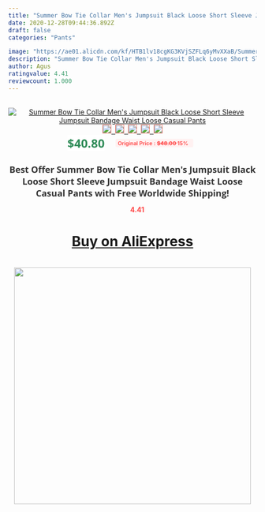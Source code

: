 ```yaml
---
title: "Summer Bow Tie Collar Men's Jumpsuit Black Loose Short Sleeve Jumpsuit Bandage Waist Loose Casual Pants"
date: 2020-12-28T09:44:36.892Z
draft: false
categories: "Pants"

image: "https://ae01.alicdn.com/kf/HTB1lv18cgKG3KVjSZFLq6yMvXXaB/Summer-Bow-Tie-Collar-Men-s-Jumpsuit-Black-Loose-Short-Sleeve-Jumpsuit-Bandage-Waist-Loose-Casual.jpg"
description: "Summer Bow Tie Collar Men's Jumpsuit Black Loose Short Sleeve Jumpsuit Bandage Waist Loose Casual Pants"
author: Agus
ratingvalue: 4.41
reviewcount: 1.000
---
```

<br>
<div style="text-align: center;">
<a href="https://s.click.aliexpress.com/e/_Anmr1L" target="_blank" rel="nofollow noopener noreferrer"><img alt="Summer Bow Tie Collar Men's Jumpsuit Black Loose Short Sleeve Jumpsuit Bandage Waist Loose Casual Pants" class="magnifier-image" src="https://ae01.alicdn.com/kf/HTB1lv18cgKG3KVjSZFLq6yMvXXaB/Summer-Bow-Tie-Collar-Men-s-Jumpsuit-Black-Loose-Short-Sleeve-Jumpsuit-Bandage-Waist-Loose-Casual.jpg_640x640.jpg">
<br>
<img style="border:1px solid salmon" src="https://ae01.alicdn.com/kf/HTB1lv18cgKG3KVjSZFLq6yMvXXaB/Summer-Bow-Tie-Collar-Men-s-Jumpsuit-Black-Loose-Short-Sleeve-Jumpsuit-Bandage-Waist-Loose-Casual.jpg_120x120.jpg">&nbsp;&nbsp;<img style="border:1px solid salmon" src="https://ae01.alicdn.com/kf/HTB1m2S.clWD3KVjSZKPq6yp7FXap/Summer-Bow-Tie-Collar-Men-s-Jumpsuit-Black-Loose-Short-Sleeve-Jumpsuit-Bandage-Waist-Loose-Casual.jpg_120x120.jpg">&nbsp;&nbsp;<img style="border:1px solid salmon" src="https://ae01.alicdn.com/kf/HTB1o5CVa7xz61VjSZFtq6yDSVXaW/Summer-Bow-Tie-Collar-Men-s-Jumpsuit-Black-Loose-Short-Sleeve-Jumpsuit-Bandage-Waist-Loose-Casual.jpg_120x120.jpg">&nbsp;&nbsp;<img style="border:1px solid salmon" src="https://ae01.alicdn.com/kf/HTB133jcclGw3KVjSZFDq6xWEpXaC/Summer-Bow-Tie-Collar-Men-s-Jumpsuit-Black-Loose-Short-Sleeve-Jumpsuit-Bandage-Waist-Loose-Casual.jpg_120x120.jpg">&nbsp;&nbsp;<img style="border:1px solid salmon" src="https://ae01.alicdn.com/kf/HTB1agC8cfWG3KVjSZPcq6zkbXXau/Summer-Bow-Tie-Collar-Men-s-Jumpsuit-Black-Loose-Short-Sleeve-Jumpsuit-Bandage-Waist-Loose-Casual.jpg_120x120.jpg"></a></div><br0>
<div style="text-align: center;"><span style="background-color: white; border: 0px; box-sizing: border-box; color: seagreen; display: inline-block; font-family: &quot;open sans&quot; , &quot;arial&quot; , &quot;helvetica&quot; , sans-serif , &quot;heiti&quot;; font-size: 24px; font-stretch: inherit; font-weight: 700; line-height: inherit; margin: 0px 10px 0px 0px; padding: 0px; vertical-align: middle;">$40.80 </span>
<span style="background: rgb(255 , 241 , 241); border-radius: 3px; border: 0px; box-sizing: border-box; color: #ff4747; display: inline-block; font-family: inherit; font-size: 12px; font-stretch: inherit; font-style: inherit; font-variant: inherit; font-weight: 600; line-height: inherit; margin: 0px; padding: 2px 5px; transform: scale(0.9); vertical-align: middle;">Original Price : <b style="text-decoration: line-through;">$48.00 </b> 15%&nbsp;&nbsp;</span></div>
<h1 style="color: #333333; display: inline-block; font-family: &quot;open sans&quot; , &quot;arial&quot; , &quot;helvetica&quot; , sans-serif , &quot;heiti&quot;; font-size: 18px; font-stretch: inherit; font-weight: 700; text-align: center;">Best Offer Summer Bow Tie Collar Men's Jumpsuit Black Loose Short Sleeve Jumpsuit Bandage Waist Loose Casual Pants with Free Worldwide Shipping!</h1>
<div style="color: #ff4747; text-align: center;">
<img src="https://4.bp.blogspot.com/-M0ZcTcb-5uY/XleCXlxnR4I/AAAAAAAAAEc/OrjgMkXV1oMQFaCRZj5HQwOCBcu3w1FegCPcBGAYYCw/s1600/star.png" style="height: 15px;">&nbsp;<b>4.41</b></div>
<div class="button_cont" align="center"><a class="buynow_a" href="https://s.click.aliexpress.com/e/_Anmr1L" target="_blank" rel="nofollow noopener noreferrer"><H1>Buy on AliExpress</H1></a></div><br>
<div class="separator" style="clear: both; text-align: center;">
<img src="https://lh3.googleusercontent.com/-pTy5HemUv9M/XlePHvY0dAI/AAAAAAAAAE4/0nX5iRUoIWY8eMW9Dpxeirr157OZliDIgCLcBGAsYHQ/s1600/badge.gif" width="480">
</div>
